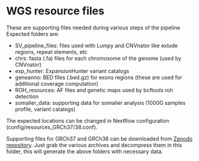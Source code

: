 # WGS resource files
These are supporting files needed during various steps of the pipeline
Expected folders are:

- SV_pipeline_files: files used with Lumpy and CNVnator like exlude regions, repeat elements, etc
- chrs: fasta (.fa) files for each chromosome of the genome (used by CNVnator)
- exp_hunter: ExpansionHunter variant catalogs
- geneanno: BED files (.bed.gz) for exons regions (these are used for additional coverage computation)
- ROH_resources: AF files and genetic maps used by bcftools roh detection  
- somalier_data: supporting data for somalier analysis (1000G samples profile, variant catalogs)

The expected locations can be changed in Nextflow configuration (config/resources_GRCh37/38.conf).

Supporting files for GRCh37 and GRCh38 can be downloaded from [Zenodo repository](https://zenodo.org/record/5878875).
Just grab the various archives and decompress them in this folder, this will generate the above folders with necessary data.
